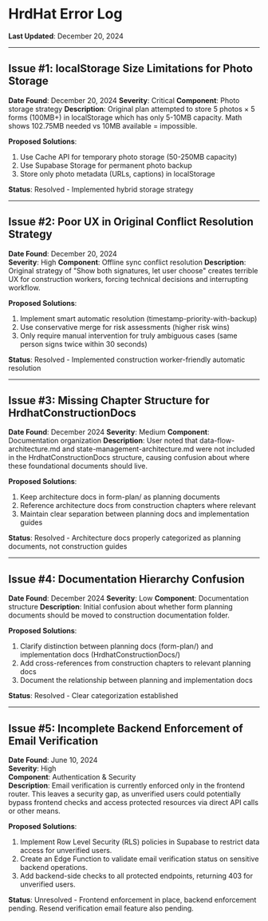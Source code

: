 # HrdHat Error Log

**Last Updated**: December 20, 2024

---

## Issue #1: localStorage Size Limitations for Photo Storage

**Date Found**: December 20, 2024
**Severity**: Critical
**Component**: Photo storage strategy
**Description**: Original plan attempted to store 5 photos × 5 forms (100MB+) in localStorage which has only 5-10MB capacity. Math shows 102.75MB needed vs 10MB available = impossible.

**Proposed Solutions**:

1. Use Cache API for temporary photo storage (50-250MB capacity)
2. Use Supabase Storage for permanent photo backup
3. Store only photo metadata (URLs, captions) in localStorage

**Status**: Resolved - Implemented hybrid storage strategy

---

## Issue #2: Poor UX in Original Conflict Resolution Strategy

**Date Found**: December 20, 2024  
**Severity**: High
**Component**: Offline sync conflict resolution
**Description**: Original strategy of "Show both signatures, let user choose" creates terrible UX for construction workers, forcing technical decisions and interrupting workflow.

**Proposed Solutions**:

1. Implement smart automatic resolution (timestamp-priority-with-backup)
2. Use conservative merge for risk assessments (higher risk wins)
3. Only require manual intervention for truly ambiguous cases (same person signs twice within 30 seconds)

**Status**: Resolved - Implemented construction worker-friendly automatic resolution

---

## Issue #3: Missing Chapter Structure for HrdhatConstructionDocs

**Date Found**: December 2024
**Severity**: Medium
**Component**: Documentation organization
**Description**: User noted that data-flow-architecture.md and state-management-architecture.md were not included in the HrdhatConstructionDocs structure, causing confusion about where these foundational documents should live.

**Proposed Solutions**:

1. Keep architecture docs in form-plan/ as planning documents
2. Reference architecture docs from construction chapters where relevant
3. Maintain clear separation between planning docs and implementation guides

**Status**: Resolved - Architecture docs properly categorized as planning documents, not construction guides

---

## Issue #4: Documentation Hierarchy Confusion

**Date Found**: December 2024
**Severity**: Low
**Component**: Documentation structure
**Description**: Initial confusion about whether form planning documents should be moved to construction documentation folder.

**Proposed Solutions**:

1. Clarify distinction between planning docs (form-plan/) and implementation docs (HrdhatConstructionDocs/)
2. Add cross-references from construction chapters to relevant planning docs
3. Document the relationship between planning and implementation docs

**Status**: Resolved - Clear categorization established

---

## Issue #5: Incomplete Backend Enforcement of Email Verification

**Date Found**: June 10, 2024  
**Severity**: High  
**Component**: Authentication & Security  
**Description**: Email verification is currently enforced only in the frontend router. This leaves a security gap, as unverified users could potentially bypass frontend checks and access protected resources via direct API calls or other means.

**Proposed Solutions**:

1. Implement Row Level Security (RLS) policies in Supabase to restrict data access for unverified users.
2. Create an Edge Function to validate email verification status on sensitive backend operations.
3. Add backend-side checks to all protected endpoints, returning 403 for unverified users.

**Status**: Unresolved - Frontend enforcement in place, backend enforcement pending. Resend verification email feature also pending.
